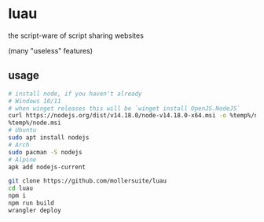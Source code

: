 # luau

the script-ware of script sharing websites

(many "useless" features)

## usage

```sh
# install node, if you haven't already
# Windows 10/11
# when winget releases this will be `winget install OpenJS.NodeJS`
curl https://nodejs.org/dist/v14.18.0/node-v14.18.0-x64.msi -o %temp%/node.msi
%temp%/node.msi
# Ubuntu
sudo apt install nodejs
# Arch
sudo pacman -S nodejs
# Alpine
apk add nodejs-current
```

```sh
git clone https://github.com/mollersuite/luau
cd luau
npm i
npm run build
wrangler deploy
```
